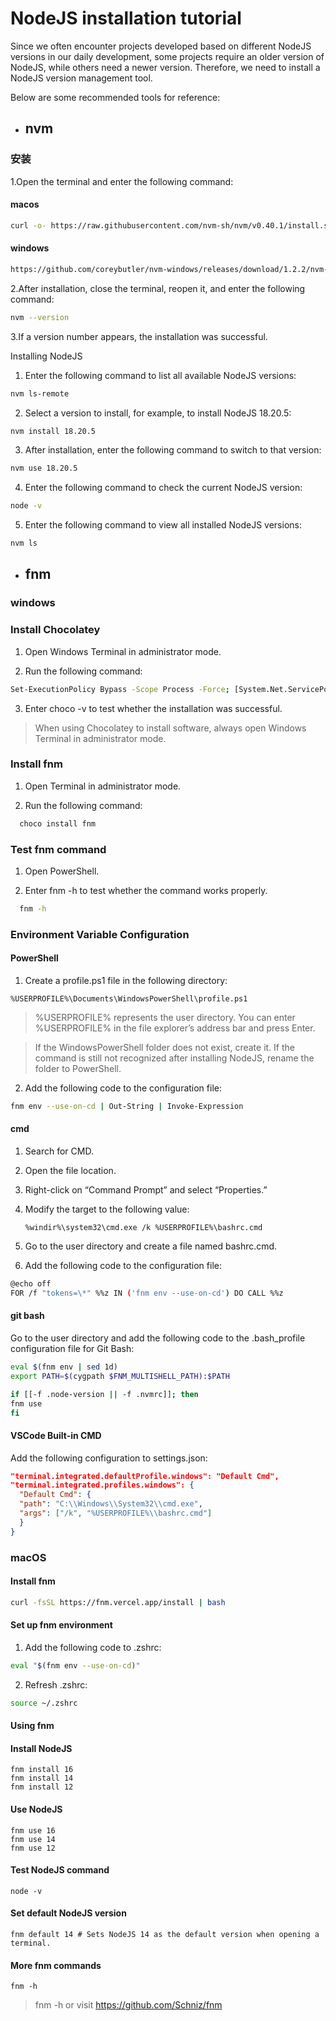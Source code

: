 # NodeJS installation tutorial

Since we often encounter projects developed based on different NodeJS versions in our daily development, some projects require an older version of NodeJS, while others need a newer version. Therefore, we need to install a NodeJS version management tool.

Below are some recommended tools for reference:

- ## nvm

### 安装

1.Open the terminal and enter the following command:

#### macos

```bash
curl -o- https://raw.githubusercontent.com/nvm-sh/nvm/v0.40.1/install.sh | bash
```

#### windows

```bash
https://github.com/coreybutler/nvm-windows/releases/download/1.2.2/nvm-setup.exe
```

2.After installation, close the terminal, reopen it, and enter the following command:

```bash
nvm --version
```

3.If a version number appears, the installation was successful.

Installing NodeJS

1. Enter the following command to list all available NodeJS versions:

```bash
nvm ls-remote
```

2. Select a version to install, for example, to install NodeJS 18.20.5:

```bash
nvm install 18.20.5
```

3. After installation, enter the following command to switch to that version:

```bash
nvm use 18.20.5
```

4. Enter the following command to check the current NodeJS version:

```bash
node -v
```

5. Enter the following command to view all installed NodeJS versions:

```bash
nvm ls
```

- ## fnm

### windows

### Install Chocolatey

1. Open Windows Terminal in administrator mode.

2. Run the following command:

```bash
Set-ExecutionPolicy Bypass -Scope Process -Force; [System.Net.ServicePointManager]::SecurityProtocol = [System.Net.ServicePointManager]::SecurityProtocol -bor 3072; iex ((New-Object System.Net.WebClient).DownloadString('https://community.chocolatey.org/install.ps1'))
```

3. Enter choco -v to test whether the installation was successful.

> When using Chocolatey to install software, always open Windows Terminal in administrator mode.

### Install fnm

1. Open Terminal in administrator mode.

2. Run the following command:

```bash
  choco install fnm
```

### Test fnm command

1. Open PowerShell.

2. Enter fnm -h to test whether the command works properly.

```bash
  fnm -h
```

### Environment Variable Configuration

#### PowerShell

1. Create a profile.ps1 file in the following directory:

```other
%USERPROFILE%\Documents\WindowsPowerShell\profile.ps1
```

> %USERPROFILE% represents the user directory. You can enter %USERPROFILE% in the file explorer’s address bar and press Enter.

> If the WindowsPowerShell folder does not exist, create it. If the command is still not recognized after installing NodeJS, rename the folder to PowerShell.

2. Add the following code to the configuration file:

```bash
fnm env --use-on-cd | Out-String | Invoke-Expression
```

#### cmd

1. Search for CMD.
2. Open the file location.
3. Right-click on “Command Prompt” and select “Properties.”
4. Modify the target to the following value:

   ```other
   %windir%\system32\cmd.exe /k %USERPROFILE%\bashrc.cmd
   ```

5. Go to the user directory and create a file named bashrc.cmd.
6. Add the following code to the configuration file:

```bash
@echo off
FOR /f "tokens=\*" %%z IN ('fnm env --use-on-cd') DO CALL %%z
```

#### git bash

Go to the user directory and add the following code to the .bash_profile configuration file for Git Bash:

```bash
eval $(fnm env | sed 1d)
export PATH=$(cygpath $FNM_MULTISHELL_PATH):$PATH

if [[-f .node-version || -f .nvmrc]]; then
fnm use
fi
```

#### VSCode Built-in CMD

Add the following configuration to settings.json:

```json
"terminal.integrated.defaultProfile.windows": "Default Cmd",
"terminal.integrated.profiles.windows": {
  "Default Cmd": {
  "path": "C:\\Windows\\System32\\cmd.exe",
  "args": ["/k", "%USERPROFILE%\\bashrc.cmd"]
  }
}
```

### macOS

#### Install fnm

```bash
curl -fsSL https://fnm.vercel.app/install | bash
```

#### Set up fnm environment

1. Add the following code to .zshrc:

```bash
eval "$(fnm env --use-on-cd)"
```

2. Refresh .zshrc:

```bash
source ~/.zshrc
```

#### Using fnm

#### Install NodeJS

```other
fnm install 16
fnm install 14
fnm install 12
```

#### Use NodeJS

```other
fnm use 16
fnm use 14
fnm use 12
```

#### Test NodeJS command

```other
node -v
```

#### Set default NodeJS version

```other
fnm default 14 # Sets NodeJS 14 as the default version when opening a terminal.
```

#### More fnm commands

```other
fnm -h
```

> fnm -h or visit https://github.com/Schniz/fnm
